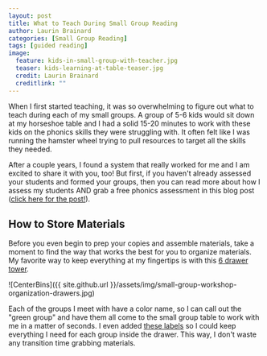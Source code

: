 ```yaml
---
layout: post
title: What to Teach During Small Group Reading
author: Laurin Brainard
categories: [Small Group Reading]
tags: [guided reading]
image:
  feature: kids-in-small-group-with-teacher.jpg
  teaser: kids-learning-at-table-teaser.jpg
  credit: Laurin Brainard
  creditlink: ""
---
```

When I first started teaching, it was so overwhelming to figure out what to teach during each of my small groups. A group of 5-6 kids would sit down at my horseshoe table and I had a solid 15-20 minutes to work with these kids on the phonics skills they were struggling with. It often felt like I was running the hamster wheel trying to pull resources to target all the skills they needed. 

After a couple years, I found a system that really worked for me and I am excited to share it with you, too! But first, if you haven't already assessed your students and formed your groups, then you can read more about how I assess my students AND grab a free phonics assessment in this blog post ([click here for the post!](https://theprimarybrain.com/small%20group%20reading/2023/08/22/Phonics-Skills-Assessment/)).

## How to Store Materials
Before you even begin to prep your copies and assemble materials, take a moment to find the way that works the best for you to organize materials. My favorite way to keep everything at my fingertips is with this [6 drawer tower](https://amzn.to/44siyNI). 

![CenterBins]({{ site.github.url }}/assets/img/small-group-workshop-organization-drawers.jpg)

Each of the groups I meet with have a color name, so I can call out the "green group" and have them all come to the small group table to work with me in a matter of seconds. I even added [these labels](https://www.teacherspayteachers.com/Product/Black-and-Brights-EDITABLE-Bin-Labels-Classroom-Decor-3371262?utm_source=PB%20Blog&utm_campaign=Sterilite%20bin%20labels) so I could keep everything I need for each group inside the drawer. This way, I don't waste any transition time grabbing materials. 
